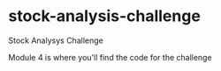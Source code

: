 # stock-analysis-challenge
Stock Analysys Challenge

Module 4 is where you'll find the code for the challenge
